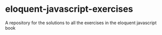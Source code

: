 # eloquent-javascript-exercises
A repository for the solutions to all the exercises in the eloquent javascript book
